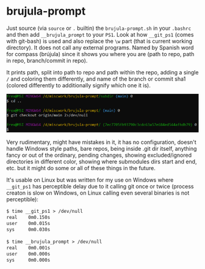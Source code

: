 # brujula-prompt

Just source (via `source` or `.` builtin) the `brujula-prompt.sh` in your
`.bashrc` and then add ``__brujula_prompt`` to your `PS1`. Look at how
`__git_ps1` (comes with git-bash) is used and also replace the `\w` part
(that is current working directory). It does not call any external programs.
Named by Spanish word for compass (brújula) since it shows you
where you are (path to repo, path in repo, branch/commit in repo).

It prints path, split into path to repo and path within the repo, adding a
single `/` and coloring them differently, and name of the branch or commit
sha1 (colored differently to additionally signify which one it is).

![screenshot1](screenshot1.png)

Very rudimentary, might have mistakes in it, it has no configuration, doesn't
handle Windows style paths, bare repos, being inside .git dir itself, anything
fancy or out of the ordinary, pending changes, showing excluded/ignored
directories in different color, showing where submodules dirs start and end,
etc. but it might do some or all of these things in the future.

It's usable on Linux but was written for my use on Windows where `__git_ps1`
has perceptible delay due to it calling git once or twice (process creaton is
slow on Windows, on Linux calling even several binaries is not perceptible):
```
$ time __git_ps1 > /dev/null
real    0m0.150s
user    0m0.015s
sys     0m0.030s

$ time __brujula_prompt > /dev/null
real    0m0.001s
user    0m0.000s
sys     0m0.000s
```

